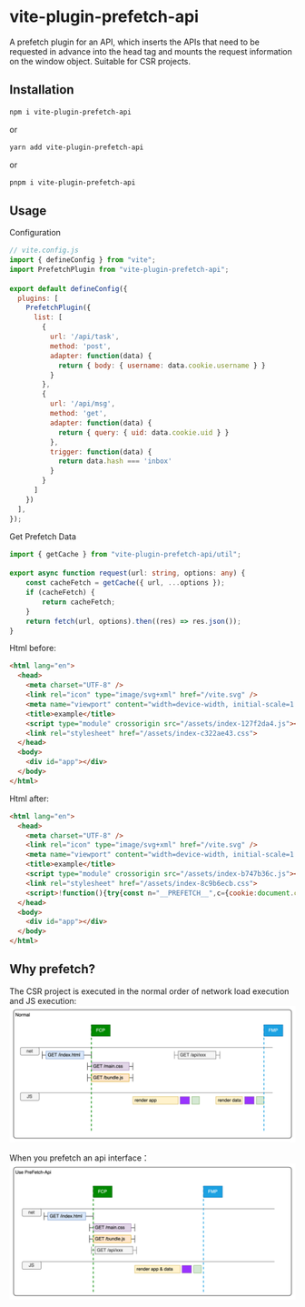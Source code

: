 # vite-plugin-prefetch-api

A prefetch plugin for an API, which inserts the APIs that need to be requested in advance into the head tag and mounts the request information on the window object. Suitable for CSR projects.

## Installation

```sh
npm i vite-plugin-prefetch-api
```

or

```sh
yarn add vite-plugin-prefetch-api
```

or

```sh
pnpm i vite-plugin-prefetch-api
```

## Usage

Configuration

```javascript
// vite.config.js
import { defineConfig } from "vite";
import PrefetchPlugin from "vite-plugin-prefetch-api";

export default defineConfig({
  plugins: [
    PrefetchPlugin({
      list: [
        {
          url: '/api/task',
          method: 'post',
          adapter: function(data) {
            return { body: { username: data.cookie.username } }
          }
        },
        {
          url: '/api/msg',
          method: 'get',
          adapter: function(data) {
            return { query: { uid: data.cookie.uid } }
          },
          trigger: function(data) {
            return data.hash === 'inbox'
          }
        }
      ]
    })
  ],
});
```


Get Prefetch Data

```typescript
import { getCache } from "vite-plugin-prefetch-api/util";

export async function request(url: string, options: any) {
    const cacheFetch = getCache({ url, ...options });
    if (cacheFetch) {
        return cacheFetch;
    }
    return fetch(url, options).then((res) => res.json());
}
```

Html before:

```html
<html lang="en">
  <head>
    <meta charset="UTF-8" />
    <link rel="icon" type="image/svg+xml" href="/vite.svg" />
    <meta name="viewport" content="width=device-width, initial-scale=1.0" />
    <title>example</title>
    <script type="module" crossorigin src="/assets/index-127f2da4.js"></script>
    <link rel="stylesheet" href="/assets/index-c322ae43.css">
  </head>
  <body>
    <div id="app"></div>
  </body>
</html>
```

Html after:

```html
<html lang="en">
  <head>
    <meta charset="UTF-8" />
    <link rel="icon" type="image/svg+xml" href="/vite.svg" />
    <meta name="viewport" content="width=device-width, initial-scale=1.0" />
    <title>example</title>
    <script type="module" crossorigin src="/assets/index-b747b36c.js"></script>
    <link rel="stylesheet" href="/assets/index-8c9b6ecb.css">
    <script>!function(){try{const n="__PREFETCH__",c={cookie:document.cookie.split("; ").reduce(function(e,t){var[t,o]=t.split("=");return e[t]=decodeURIComponent(o),e},{}),query:location.search.slice(1).split("&").reduce(function(e,t){t=t.split("=");return e[decodeURIComponent(t[0])]=decodeURIComponent(t[1]||""),e},{}),hash:location.hash.slice(2),path:location.pathname};function r(e,t,o){t=function r(c){return Object.keys(c).sort().reduce(function(t,e){var o=c[e];if(void 0!==o){var n=e+":"+("object"==typeof o?r(o):o);for(let e=0;e<n.length;e++)t=(t<<5)-t+n.charCodeAt(e)}return t},0).toString(36)}(t);window[n]=window[n]||{},window[n][t]={count:o||1,value:e}}function o(e){var t=function(e,t){var{url:o,method:n}=e;try{var r=e["adapter"];const{body:i,header:a,query:u={}}=r(t)||{};var c=Object.keys(u).map(e=>e+"="+u[e]).join("&");return{url:c?o+"?"+c:o,method:n,body:i,header:a}}catch(e){return{url:o,method:n}}}(e,c);const{url:o,...n}=t;r(function(e,t){const{header:o,method:n="get"}=t,r=new Headers;return r.append("Content-Type","application/json"),o&&Object.keys(o).forEach(function(e){r.append(e,o[e])}),t={body:t.body?JSON.stringify(t.body):void 0,headers:r,method:n.toLocaleUpperCase()},fetch(e,t).then(e=>e.ok?e.json():Promise.reject(e.statusText))}(o,n),t,e.count||1)}[{url:"/api/task",method:"post",adapter:function(e){return{body:{username:e.cookie.username}}},count:1,trigger:function(){return 1}},{url:"/api/msg",method:"get",adapter:function(e){return{query:{uid:e.cookie.uid}}},trigger:function(e){return"inbox"===e.hash},count:1}].forEach(({trigger:e,...t})=>{e(c)&&o(t)})}catch(e){console.error("[prefetch-api error]",String(e))}}();</script>
  </head>
  <body>
    <div id="app"></div>
  </body>
</html>
```

## Why prefetch?

The CSR project is executed in the normal order of network load execution and JS execution:  
![normal](https://github.com/ZeroSaturation/vite-plugin-prefetch/blob/main/assets/normal.png)

When you prefetch an api interface：  
![use-prefetch-api](https://github.com/ZeroSaturation/vite-plugin-prefetch/blob/main/assets/use-prefetch-api.png)

